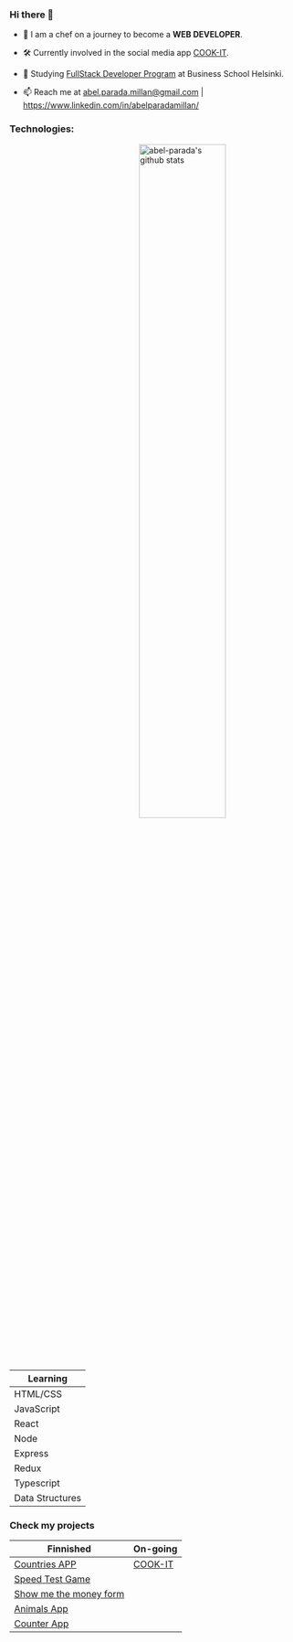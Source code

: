 ### Hi there 👋

- 🙋‍ I am a chef on a journey to become a **WEB DEVELOPER**.

- 🛠 Currently involved in the social media app [COOK-IT](https://github.com/abel-parada/COOK-IT).

- 🌱 Studying [FullStack Developer Program](https://en.bc.fi/qualifications/full-stack-web-developer-program/) at Business School Helsinki.

- 📫 Reach me at abel.parada.millan@gmail.com | https://www.linkedin.com/in/abelparadamillan/


### Technologies:

<p><img width="55%" align="right" alt="abel-parada's github stats" src="https://github-readme-stats.vercel.app/api?username=abel-parada&show_icons=true&hide_border=true" /></p>

| Learning |
| ------------- |
| HTML/CSS  |
| JavaScript  |
| React  |
| Node  |
| Express  |
| Redux  |
| Typescript  |
| Data Structures  |


### Check my projects

| Finnished| On-going|
| ------------- | ------------- |
| [Countries APP](https://github.com/abel-parada/countries) | [COOK-IT](https://github.com/abel-parada/COOK-IT)|
| [Speed Test Game](https://github.com/abel-parada/speed-test) |
| [Show me the money form](https://github.com/abel-parada/Form-using-react)  |
| [Animals App](https://github.com/abel-parada/animals)  |
| [Counter App](https://github.com/abel-parada/counter)  |
